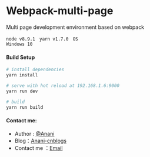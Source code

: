 # Webpack-multi-page

Multi page development environment based on webpack

<code>node v8.9.1</code> &nbsp; <code>yarn v1.7.0</code> &nbsp; <code>OS Windows 10</code>

#### Build Setup

``` bash
# install dependencies
yarn install

# serve with hot reload at 192.168.1.6:9000
yarn run dev

# build
yarn run build

```

#### Contact me:
* Author : [@Anani][1]
* Blog：[Anani-cnblogs][2]
* Contact me ：[Email][3]

[1]: https://weibo.com/dongwanhong
[2]: http://www.cnblogs.com/anani/
[3]: http://mail.qq.com/cgi-bin/qm_share?t=qm_mailme&email=zqqhoKm5pq2moI6oobajr6ei4K2how
